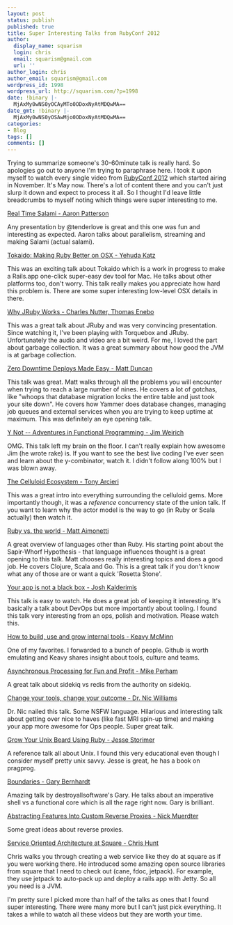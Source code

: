 ```yaml
---
layout: post
status: publish
published: true
title: Super Interesting Talks from RubyConf 2012
author:
  display_name: squarism
  login: chris
  email: squarism@gmail.com
  url: ''
author_login: chris
author_email: squarism@gmail.com
wordpress_id: 1998
wordpress_url: http://squarism.com/?p=1998
date: !binary |-
  MjAxMy0wNS0yOCAyMTo0ODoxNyAtMDQwMA==
date_gmt: !binary |-
  MjAxMy0wNS0yOSAwMjo0ODoxNyAtMDQwMA==
categories:
- Blog
tags: []
comments: []
---
```

Trying to summarize someone's 30-60minute talk is really hard.  So apologies go out to anyone I'm trying to paraphrase here.  I took it upon myself to watch every single video from [RubyConf 2012](http://www.confreaks.com/events/rubyconf2012?sort=post) which started airing in November.  It's May now.  There's a lot of content there and you can't just slurp it down and expect to process it all.  So I thought I'd leave little breadcrumbs to myself noting which things were super interesting to me.

[Real Time Salami - Aaron Patterson](http://www.confreaks.com/videos/1291-rubyconf2012-real-time-salami)

Any presentation by @tenderlove is great and this one was fun and interesting as expected.  Aaron talks about parallelism, streaming and making Salami (actual salami).

<!-- more -->

[Tokaido: Making Ruby Better on OSX - Yehuda Katz](http://www.confreaks.com/videos/1284-rubyconf2012-tokaido-making-ruby-better-on-osx)

This was an exciting talk about Tokaido which is a work in progress to make a Rails.app one-click super-easy dev tool for Mac.  He talks about other platforms too, don't worry.  This talk really makes you appreciate how hard this problem is.  There are some super interesting low-level OSX details in there.

[Why JRuby Works - Charles Nutter, Thomas Enebo](http://www.confreaks.com/videos/1281-rubyconf2012-why-jruby-works)

This was a great talk about JRuby and was very convincing presentation.  Since watching it, I've been playing with Torquebox and JRuby.  Unfortunately the audio and video are a bit weird.  For me, I loved the part about garbage collection.  It was a great summary about how good the JVM is at garbage collection.

[Zero Downtime Deploys Made Easy - Matt Duncan](http://www.confreaks.com/videos/1279-rubyconf2012-zero-downtime-deploys-made-easy)

This talk was great.  Matt walks through all the problems you will encounter when trying to reach a large number of nines.  He covers a lot of gotchas, like "whoops that database migration locks the entire table and just took your site down".  He covers how Yammer does database changes, managing job queues and external services when you are trying to keep uptime at maximum.  This was definitely an eye opening talk.

[Y Not -- Adventures in Functional Programming - Jim Weirich](http://www.confreaks.com/videos/1287-rubyconf2012-y-not-adventures-in-functional-programming)

OMG.  This talk left my brain on the floor.  I can't really explain how awesome Jim (he wrote rake) is.  If you want to see the best live coding I've ever seen and learn about the y-combinator, watch it.  I didn't follow along 100% but I was blown away.

[The Celluloid Ecosystem - Tony Arcieri](http://www.confreaks.com/videos/1302-rubyconf2012-the-celluloid-ecosystem)

This was a great intro into everything surrounding the celluloid gems.  More importantly though, it was a _reference_ concurrency state of the union talk.  If you want to learn why the actor model is the way to go (in Ruby or Scala actually) then watch it.

[Ruby vs. the world -  Matt Aimonetti](http://www.confreaks.com/videos/1288-rubyconf2012-ruby-vs-the-world)

A great overview of languages other than Ruby.  His starting point about the Sapir-Whorf Hypothesis - that language influences thought is a great opening to this talk.  Matt chooses really interesting topics and does a good job.  He covers Clojure, Scala and Go.  This is a great talk if you don't know what any of those are or want a quick 'Rosetta Stone'.

[Your app is not a black box - Josh Kalderimis](http://www.confreaks.com/videos/1282-rubyconf2012-your-app-is-not-a-black-box)

This talk is easy to watch.  He does a great job of keeping it interesting.  It's basically a talk about DevOps but more importantly about tooling.  I found this talk very interesting from an ops, polish and motivation.  Please watch this.

[How to build, use and grow internal tools - Keavy McMinn](http://www.confreaks.com/videos/1292-rubyconf2012-how-to-build-use-and-grow-internal-tools)

One of my favorites.  I forwarded to a bunch of people.  Github is worth emulating and Keavy shares insight about tools, culture and teams.

[Asynchronous Processing for Fun and Profit - Mike Perham](http://www.confreaks.com/videos/1290-rubyconf2012-asynchronous-processing-for-fun-and-profit)

A great talk about sidekiq vs redis from the authority on sidekiq.

[Change your tools, change your outcome - Dr. Nic Williams](http://www.confreaks.com/videos/1295-rubyconf2012-change-your-tools-change-your-outcome-the-next-frontier-of-deployment)

Dr. Nic nailed this talk.  Some NSFW language.  Hilarious and interesting talk about getting over nice to haves (like fast MRI spin-up time) and making your app more awesome for Ops people.  Super great talk.

[Grow Your Unix Beard Using Ruby - Jesse Storimer](http://www.confreaks.com/videos/1289-rubyconf2012-grow-your-unix-beard-using-ruby)

A reference talk all about Unix.  I found this very educational even though I consider myself pretty unix savvy.  Jesse is great, he has a book on pragprog.

[Boundaries - Gary Bernhardt](http://www.confreaks.com/videos/1314-rubyconf2012-boundaries)

Amazing talk by destroyallsoftware's Gary.  He talks about an imperative shell vs a functional core which is all the rage right now.  Gary is brilliant.

[Abstracting Features Into Custom Reverse Proxies - Nick Muerdter](http://www.confreaks.com/videos/1270-rubyconf2012-abstracting-features-into-custom-reverse-proxies-or-making-better-lemonade-from-chaos)

Some great ideas about reverse proxies.

[Service Oriented Architecture at Square - Chris Hunt](http://www.confreaks.com/videos/1273-rubyconf2012-service-oriented-architecture-at-square)

Chris walks you through creating a web service like they do at square as if you were working there.  He introduced some amazing open source libraries from square that I need to check out (cane, fdoc, jetpack).  For example, they use jetpack to auto-pack up and deploy a rails app with Jetty.  So all you need is a JVM.

I'm pretty sure I picked more than half of the talks as ones that I found super interesting.  There were many more but I can't just pick everything.  It takes a while to watch all these videos but they are worth your time.